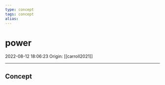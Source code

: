 ```yaml
---
type: concept
tags: concept
alias:
---
```


# power

2022-08-12 18:06:23
Origin: [[carroll2021]]

---

## Concept
